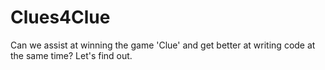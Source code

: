 # Clues4Clue
Can we assist at winning the game 'Clue' and get better at writing code at the same time? Let's find out.
